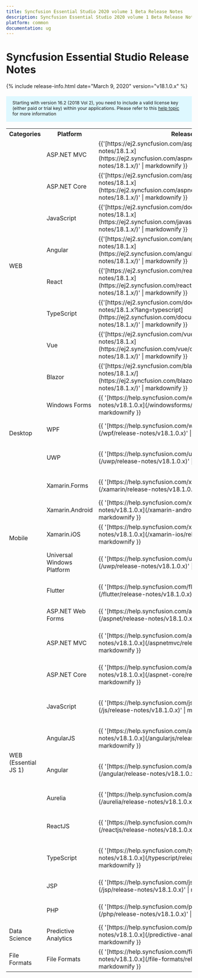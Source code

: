 ```yaml
---
title: Syncfusion Essential Studio 2020 volume 1 Beta Release Notes  
description: Syncfusion Essential Studio 2020 volume 1 Beta Release Notes  
platform: common
documentation: ug
---
```


# Syncfusion Essential Studio  Release Notes  

{% include release-info.html date="March 9, 2020"   version="v18.1.0.x" %} 

<style>
#license {
    font-size: .88em!important;
margin-top: 1.5em;     margin-bottom: 1.5em;
    background-color: #def8ff;
    padding: 10px 17px 14px;
}
</style>

<div id="license">
Starting with version 16.2 (2018 Vol 2), you need to include a valid license key (either paid or trial key) within your applications. 
Please refer to this <a href="/common/essential-studio/licensing/license-key">help topic</a> for more information 
</div>



<table>
<tr>
<th>
Categories</th><th>
Platform</th><th>
Release Notes</th><th>
Read Me</th></tr>
<tr>
<td rowspan="8">
WEB 
</td>
<td>
ASP.NET MVC
</td>
<td>{{'[https://ej2.syncfusion.com/aspnetmvc/documentation/release-notes/18.1.x](https://ej2.syncfusion.com/aspnetmvc/documentation/release-notes/18.1.x/)' | markdownify }}
</td>
<td>{{'[http://files2.syncfusion.com/Installs/v18.1.0.x/ReadMe/web/ASPMVC.html](http://files2.syncfusion.com/Installs/v18.1.0.x/ReadMe/web/ASPMVC.html)' | markdownify }}
</td>
</tr>
<tr>
<td>
ASP.NET Core	
</td>
<td>{{'[https://ej2.syncfusion.com/aspnetcore/documentation/release-notes/18.1.x](https://ej2.syncfusion.com/aspnetcore/documentation/release-notes/18.1.x/)' | markdownify }}
</td>
<td>{{'[http://files2.syncfusion.com/Installs/v18.1.0.x/ReadMe/web/ASPNETCORE.html](http://files2.syncfusion.com/Installs/v18.1.0.x/ReadMe/web/ASPNETCORE.html)' | markdownify }}
</td>
</tr>
<tr>
<td>
JavaScript
</td>
<td>{{'[https://ej2.syncfusion.com/documentation/release-notes/18.1.x](https://ej2.syncfusion.com/javascript/documentation/release-notes/18.1.x/)' | markdownify }}
</td>
<td>{{'[http://files2.syncfusion.com/Installs/v18.1.0.x/ReadMe/web/JavaScript.html](http://files2.syncfusion.com/Installs/v18.1.0.x/ReadMe/web/JavaScript.html)' | markdownify }}
</td>
</tr>
<tr>
<td>
Angular
</td>
<td>{{'[https://ej2.syncfusion.com/angular/documentation/release-notes/18.1.x](https://ej2.syncfusion.com/angular/documentation/release-notes/18.1.x/)' | markdownify }}
</td>
<td>{{'[http://files2.syncfusion.com/Installs/v18.1.0.x/ReadMe/web/Angular.html](http://files2.syncfusion.com/Installs/v18.1.0.x/ReadMe/web/Angular.html)' | markdownify }}
</td>
</tr>
<tr>
<td>
React
</td>
<td>{{'[https://ej2.syncfusion.com/react/documentation/release-notes/18.1.x](https://ej2.syncfusion.com/react/documentation/release-notes/18.1.x/)' | markdownify }}
</td>
<td>{{'[http://files2.syncfusion.com/Installs/v18.1.0.x/ReadMe/web/React.html](http://files2.syncfusion.com/Installs/v18.1.0.x/ReadMe/web/React.html)' | markdownify }}
</td>
</tr>
<tr>
<td>
TypeScript
</td>
<td>{{'[https://ej2.syncfusion.com/documentation/release-notes/18.1.x?lang=typescript](https://ej2.syncfusion.com/documentation/release-notes/18.1.x/)' | markdownify }}
</td>
<td>{{'[http://files2.syncfusion.com/Installs/v18.1.0.x/ReadMe/web/TypeScript.html](http://files2.syncfusion.com/Installs/v18.1.0.x/ReadMe/web/TypeScript.html)' | markdownify }}
</td>
</tr>
<tr>
<td>
Vue
</td>
<td>{{'[https://ej2.syncfusion.com/vue/documentation/release-notes/18.1.x](https://ej2.syncfusion.com/vue/documentation/release-notes/18.1.x/)' | markdownify }}
</td>
<td>{{'[http://files2.syncfusion.com/Installs/v18.1.0.x/ReadMe/web/Vue.html](http://files2.syncfusion.com/Installs/v18.1.0.x/ReadMe/web/Vue.html)' | markdownify }}
</td>
</tr>
<tr>
<td>
Blazor
</td>
<td>{{'[https://ej2.syncfusion.com/blazor/documentation/release-notes/18.1.x/](https://ej2.syncfusion.com/blazor/documentation/release-notes/18.1.x/)' | markdownify }}
</td>
<td>{{'[http://files2.syncfusion.com/Installs/v18.1.0.x/ReadMe/web/Blazor.html](http://files2.syncfusion.com/Installs/v18.1.0.x/ReadMe/web/Blazor.html)' | markdownify }}
</td>
</tr>
<tr>
<td rowspan="3">
Desktop
</td>
<td>
Windows Forms
</td>
<td>{{ '[https://help.syncfusion.com/windowsforms/release-notes/v18.1.0.x](/windowsforms/release-notes/v18.1.0.x)' | markdownify }}
</td>
<td>{{ '[http://files2.syncfusion.com/Installs/v18.1.0.x/ReadMe/WindowsForms.html](http://files2.syncfusion.com/Installs/v18.1.0.x/ReadMe/WindowsForms.html)' | markdownify }}
</td>
</tr>
<tr>
<td>
WPF
</td>
<td>{{ '[https://help.syncfusion.com/wpf/release-notes/v18.1.0.x](/wpf/release-notes/v18.1.0.x)' | markdownify }}
</td>
<td>{{ '[http://files2.syncfusion.com/Installs/v18.1.0.x/ReadMe/WPF.html](http://files2.syncfusion.com/Installs/v18.1.0.x/ReadMe/WPF.html)' | markdownify }}
</td>
</tr>
<tr>
<td>
UWP
</td>
<td>{{ '[https://help.syncfusion.com/uwp/release-notes/v18.1.0.x](/uwp/release-notes/v18.1.0.x)' | markdownify }}
</td>
<td>{{ '[http://files2.syncfusion.com/Installs/v18.1.0.x/ReadMe/UniversalWindows.html](http://files2.syncfusion.com/Installs/v18.1.0.x/ReadMe/UniversalWindows.html)' | markdownify }}
</td>
</tr>
<tr>
<td rowspan="5">
Mobile
</td>
<td>
Xamarin.Forms
</td>
<td>{{ '[https://help.syncfusion.com/xamarin/release-notes/v18.1.0.x](/xamarin/release-notes/v18.1.0.x)' | markdownify }}
</td>
<td>{{ '[http://files2.syncfusion.com/Installs/v18.1.0.x/ReadMe/Xamarin_Forms.html](http://files2.syncfusion.com/Installs/v18.1.0.x/ReadMe/Xamarin_Forms.html)' | markdownify }}
</td>
</tr>
<tr>
<td>
Xamarin.Android
</td>
<td>{{ '[https://help.syncfusion.com/xamarin-android/release-notes/v18.1.0.x](/xamarin-android/release-notes/v18.1.0.x)' | markdownify }}
</td>
<td>{{ '[http://files2.syncfusion.com/Installs/v18.1.0.x/ReadMe/Xamarin_Forms.html](http://files2.syncfusion.com/Installs/v18.1.0.x/ReadMe/Xamarin_Forms.html)' | markdownify }}
</td>
</tr>
<tr>
<td>
Xamarin.iOS
</td>
<td>{{ '[https://help.syncfusion.com/xamarin-ios/release-notes/v18.1.0.x](/xamarin-ios/release-notes/v18.1.0.x)' | markdownify }}
</td>
<td>{{ '[http://files2.syncfusion.com/Installs/v18.1.0.x/ReadMe/Xamarin_Forms.html](http://files2.syncfusion.com/Installs/v18.1.0.x/ReadMe/Xamarin_Forms.html)' | markdownify }}
</td>
</tr>
<tr>
<td>
Universal Windows Platform
</td>
<td>{{ '[https://help.syncfusion.com/uwp/release-notes/v18.1.0.x](/uwp/release-notes/v18.1.0.x)' | markdownify }}
</td>
<td>{{ '[http://files2.syncfusion.com/Installs/v18.1.0.x/ReadMe/UniversalWindows.html](http://files2.syncfusion.com/Installs/v18.1.0.x/ReadMe/UniversalWindows.html)' | markdownify }}
</td>
</tr>
<tr>
<td>
Flutter
</td>
<td>{{ '[https://help.syncfusion.com/flutter/release-notes/v18.1.0.x](/flutter/release-notes/v18.1.0.x)' | markdownify }}
</td>
<td>{{ '[http://files2.syncfusion.com/Installs/v18.1.0.x/ReadMe/Flutter.html](http://files2.syncfusion.com/Installs/v18.1.0.x/ReadMe/Flutter.html)' | markdownify }}
</td>
</tr>
<tr>
<td rowspan="11">
WEB (Essential JS 1)
</td>
<td>
ASP.NET Web Forms
</td>
<td>{{ '[https://help.syncfusion.com/aspnet/release-notes/v18.1.0.x](/aspnet/release-notes/v18.1.0.x)' | markdownify }}
</td>
<td>{{ '[http://files2.syncfusion.com/Installs/v18.1.0.x/ReadMe/essential-js1/ASP.html](http://files2.syncfusion.com/Installs/v18.1.0.x/ReadMe/essential-js1/ASP.html)' | markdownify }}
</td>
</tr>
<tr>
<td>
ASP.NET MVC
</td>
<td>{{ '[https://help.syncfusion.com/aspnetmvc/release-notes/v18.1.0.x](/aspnetmvc/release-notes/v18.1.0.x)' | markdownify }}
</td>
<td>{{ '[http://files2.syncfusion.com/Installs/v18.1.0.x/ReadMe/essential-js1/ASPMVC.html](http://files2.syncfusion.com/Installs/v18.1.0.x/ReadMe/essential-js1/ASPMVC.html)' | markdownify }}
</td>
</tr>
<tr>
<td>
ASP.NET Core
</td>
<td>{{ '[https://help.syncfusion.com/aspnet-core/release-notes/v18.1.0.x](/aspnet-core/release-notes/v18.1.0.x)' | markdownify }}
</td>
<td>
{{ '[http://files2.syncfusion.com/Installs/v18.1.0.x/ReadMe/essential-js1/ASPNETCORE.html](http://files2.syncfusion.com/Installs/v18.1.0.x/ReadMe/essential-js1/ASPNETCORE.html)' | markdownify }}
</td>
</tr>
<tr>
<td>
JavaScript
</td>
<td>{{ '[https://help.syncfusion.com/js/release-notes/v18.1.0.x](/js/release-notes/v18.1.0.x)' | markdownify }}
</td>
<td>{{ '[http://files2.syncfusion.com/Installs/v18.1.0.x/ReadMe/essential-js1/JavaScript.html](http://files2.syncfusion.com/Installs/v18.1.0.x/ReadMe/essential-js1/JavaScript.html)' | markdownify }}
</td>
</tr>
<tr>
<td>
AngularJS
</td>
<td>{{ '[https://help.syncfusion.com/angularjs/release-notes/v18.1.0.x](/angularjs/release-notes/v18.1.0.x)' | markdownify }}
</td>
<td>{{ '[http://files2.syncfusion.com/Installs/v18.1.0.x/ReadMe/essential-js1/AngularJS.html](http://files2.syncfusion.com/Installs/v18.1.0.x/ReadMe/essential-js1/AngularJS.html)' | markdownify }}
</td>
</tr>
<tr>
<td>
Angular
</td>
<td>{{ '[https://help.syncfusion.com/angular/release-notes/v18.1.0.x](/angular/release-notes/v18.1.0.x)' | markdownify }}
</td>
<td>{{ '[http://files2.syncfusion.com/Installs/v18.1.0.x/ReadMe/essential-js1/Angular.html](http://files2.syncfusion.com/Installs/v18.1.0.x/ReadMe/essential-js1/Angular.html)' | markdownify }}
</td>
</tr>
<tr>
<td>
Aurelia
</td>
<td>{{ '[https://help.syncfusion.com/aurelia/release-notes/v18.1.0.x](/aurelia/release-notes/v18.1.0.x)' | markdownify }}
</td>
<td>{{ '[http://files2.syncfusion.com/Installs/v18.1.0.x/ReadMe/essential-js1/Aurelia.html](http://files2.syncfusion.com/Installs/v18.1.0.x/ReadMe/essential-js1/Aurelia.html)' | markdownify }}
</td>
</tr>
<tr>
<td>
ReactJS
</td>
<td>{{ '[https://help.syncfusion.com/reactjs/release-notes/v18.1.0.x](/reactjs/release-notes/v18.1.0.x)' | markdownify }}
</td>
<td>{{ '[http://files2.syncfusion.com/Installs/v18.1.0.x/ReadMe/essential-js1/ReactJS.html](http://files2.syncfusion.com/Installs/v18.1.0.x/ReadMe/essential-js1/ReactJS.html)' | markdownify }}
</td>
</tr>
<tr>
<td>
TypeScript
</td>
<td>{{ '[https://help.syncfusion.com/typescript/release-notes/v18.1.0.x](/typescript/release-notes/v18.1.0.x)' | markdownify }}
</td>
<td>{{ '[http://files2.syncfusion.com/Installs/v18.1.0.x/ReadMe/essential-js1/TypeScript.html](http://files2.syncfusion.com/Installs/v18.1.0.x/ReadMe/essential-js1/TypeScript.html)' | markdownify }}
</td>
</tr>
<tr>
<td>
JSP
</td>
<td>{{ '[https://help.syncfusion.com/jsp/release-notes/v18.1.0.x](/jsp/release-notes/v18.1.0.x)' | markdownify }}
</td>
<td>{{ '[http://files2.syncfusion.com/Installs/v18.1.0.x/ReadMe/essential-js1/JSP.html](http://files2.syncfusion.com/Installs/v18.1.0.x/ReadMe/essential-js1/JSP.html)' | markdownify }}
</td>
</tr>
<tr>
<td>
PHP
</td>
<td>{{ '[https://help.syncfusion.com/php/release-notes/v18.1.0.x](/php/release-notes/v18.1.0.x)' | markdownify }}
</td>
<td>{{ '[http://files2.syncfusion.com/Installs/v18.1.0.x/ReadMe/essential-js1/PHP.html](http://files2.syncfusion.com/Installs/v18.1.0.x/ReadMe/essential-js1/PHP.html)' | markdownify }}
</td>
</tr>
<tr>
<td>
Data Science
</td>
<td>
Predictive Analytics
</td>
<td>{{ '[https://help.syncfusion.com/predictive-analytics/release-notes/v18.1.0.x](/predictive-analytics/release-notes/v18.1.0.x)' | markdownify }}
</td>
<td>
</td>
</tr>
<tr>
<td>
File Formats
</td>
<td>
File Formats
</td>
<td>{{ '[https://help.syncfusion.com/file-formats/release-notes/v18.1.0.x](/file-formats/release-notes/v18.1.0.x)' | markdownify }}
</td>
<td>
</td>
</tr>
</table>